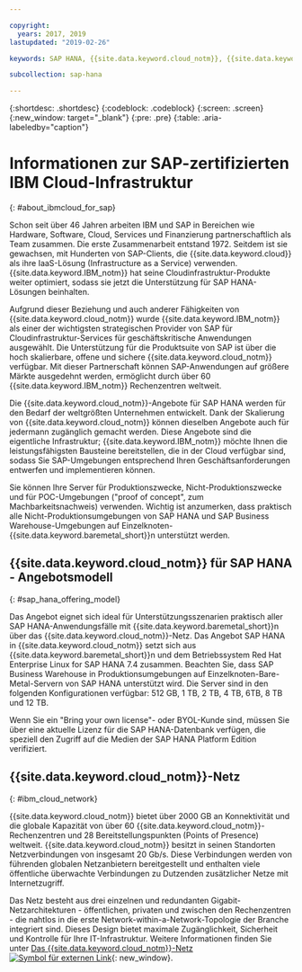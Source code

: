 ```yaml
---

copyright:
  years: 2017, 2019
lastupdated: "2019-02-26"

keywords: SAP HANA, {{site.data.keyword.cloud_notm}}, {{site.data.keyword.baremetal_short}}, BYOL

subcollection: sap-hana

---
```


{:shortdesc: .shortdesc}
{:codeblock: .codeblock}
{:screen: .screen}
{:new_window: target="_blank"}
{:pre: .pre}
{:table: .aria-labeledby="caption"}


# Informationen zur SAP-zertifizierten IBM Cloud-Infrastruktur
{: #about_ibmcloud_for_sap}

Schon seit über 46 Jahren arbeiten IBM und SAP in Bereichen wie Hardware, Software, Cloud, Services und Finanzierung partnerschaftlich als Team zusammen. Die erste Zusammenarbeit entstand 1972. Seitdem ist sie gewachsen, mit Hunderten von SAP-Clients, die {{site.data.keyword.cloud}} als ihre IaaS-Lösung (Infrastructure as a Service) verwenden. {{site.data.keyword.IBM_notm}} hat seine Cloudinfrastruktur-Produkte weiter optimiert, sodass sie jetzt die Unterstützung für SAP HANA-Lösungen beinhalten.

Aufgrund dieser Beziehung und auch anderer Fähigkeiten von {{site.data.keyword.cloud_notm}} wurde {{site.data.keyword.IBM_notm}} als einer der wichtigsten strategischen Provider von SAP für Cloudinfrastruktur-Services für geschäftskritische Anwendungen ausgewählt. Die Unterstützung für die Produktsuite von SAP ist über die hoch skalierbare, offene und sichere {{site.data.keyword.cloud_notm}} verfügbar. Mit dieser Partnerschaft können SAP-Anwendungen auf größere Märkte ausgedehnt werden, ermöglicht durch über 60 {{site.data.keyword.IBM_notm}} Rechenzentren weltweit.

Die {{site.data.keyword.cloud_notm}}-Angebote für SAP HANA werden für den Bedarf der weltgrößten Unternehmen entwickelt. Dank der Skalierung von {{site.data.keyword.cloud_notm}} können dieselben Angebote auch für jedermann zugänglich gemacht werden. Diese Angebote sind die eigentliche Infrastruktur; {{site.data.keyword.IBM_notm}} möchte Ihnen die leistungsfähigsten Bausteine bereitstellen, die in der Cloud verfügbar sind, sodass Sie SAP-Umgebungen entsprechend Ihren Geschäftsanforderungen entwerfen und implementieren können.

Sie können Ihre Server für Produktionszwecke, Nicht-Produktionszwecke und für POC-Umgebungen ("proof of concept", zum Machbarkeitsnachweis) verwenden. Wichtig ist anzumerken, dass praktisch alle Nicht-Produktionsumgebungen von SAP HANA und SAP Business Warehouse-Umgebungen auf Einzelknoten-{{site.data.keyword.baremetal_short}}n unterstützt werden.

## {{site.data.keyword.cloud_notm}} für SAP HANA - Angebotsmodell
{: #sap_hana_offering_model}

Das Angebot eignet sich ideal für Unterstützungsszenarien praktisch aller SAP HANA-Anwendungsfälle mit {{site.data.keyword.baremetal_short}}n über das {{site.data.keyword.cloud_notm}}-Netz. Das Angebot SAP HANA in {{site.data.keyword.cloud_notm}} setzt sich aus {{site.data.keyword.baremetal_short}}n und dem Betriebssystem Red Hat Enterprise Linux for SAP HANA 7.4 zusammen. Beachten Sie, dass SAP Business Warehouse in Produktionsumgebungen auf Einzelknoten-Bare-Metal-Servern von SAP HANA unterstützt wird. Die Server sind in den folgenden Konfigurationen verfügbar: 512 GB, 1 TB, 2 TB, 4 TB, 6TB, 8 TB und 12 TB.

Wenn Sie ein "Bring your own license"- oder BYOL-Kunde sind, müssen Sie über eine aktuelle Lizenz für die SAP HANA-Datenbank verfügen, die speziell den Zugriff auf die Medien der SAP HANA Platform Edition verifiziert.

## {{site.data.keyword.cloud_notm}}-Netz
{: #ibm_cloud_network}

{{site.data.keyword.cloud_notm}} bietet über 2000 GB an Konnektivität und die globale Kapazität von über 60 {{site.data.keyword.cloud_notm}}-Rechenzentren und 28 Bereitstellungspunkten (Points of Presence) weltweit. {{site.data.keyword.cloud_notm}} besitzt in seinen Standorten Netzverbindungen von insgesamt 20 Gb/s. Diese Verbindungen werden von führenden globalen Netzanbietern bereitgestellt und enthalten viele öffentliche überwachte Verbindungen zu Dutzenden zusätzlicher Netze mit Internetzugriff.

Das Netz besteht aus drei einzelnen und redundanten Gigabit-Netzarchitekturen - öffentlichen, privaten und zwischen den Rechenzentren - die nahtlos in die erste Network-within-a-Network-Topologie der Branche integriert sind. Dieses Design bietet maximale Zugänglichkeit, Sicherheit und Kontrolle für Ihre IT-Infrastruktur. Weitere Informationen finden Sie unter [Das {{site.data.keyword.cloud_notm}}-Netz ![Symbol für externen Link](../../icons/launch-glyph.svg "Symbol für externen Link")](https://www.ibm.com/cloud-computing/bluemix/our-network){: new_window}.
